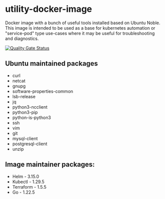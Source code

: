 # utility-docker-image
Docker image with a bunch of useful tools installed based on Ubuntu Noble. This image is intended to be used as a base for kubernetes automation or "service-pod" type use-cases where it may be useful for troubleshooting and diagnostics.

[![Quality Gate Status](https://sonarqube.benvon.net/api/project_badges/measure?project=benvon_utility-docker-image_8b1dba07-aef3-4051-9fe2-485cb5a20ae4&metric=alert_status&token=sqb_ad2e158bb6f6c37a2fd1676eabefa45b64fcee6d)](https://sonarqube.benvon.net/dashboard?id=benvon_utility-docker-image_8b1dba07-aef3-4051-9fe2-485cb5a20ae4)

## Ubuntu maintained packages

- curl 
- netcat 
- gnupg 
- software-properties-common 
- lsb-release
- jq 
- python3-ncclient 
- python3-pip 
- python-is-python3 
- ssh 
- vim 
- git 
- mysql-client 
- postgresql-client  
- unzip 

## Image maintainer packages:

- Helm - 3.15.0
- Kubectl - 1.29.5
- Terraform - 1.5.5
- Go - 1.22.5
